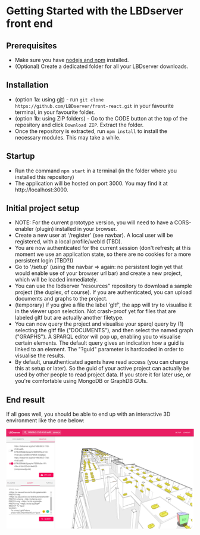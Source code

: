 # Getting Started with the LBDserver front end 

## Prerequisites
* Make sure you have [nodejs and npm](https://nodejs.org/en/download/) installed.
* (Optional) Create a dedicated folder for all your LBDserver downloads.

## Installation
* (option 1a: using [git](https://git-scm.com/download)) - run `git clone https://github.com/LBDserver/front-react.git` in your favourite terminal, in your favourite folder.
* (option 1b: using ZIP folders) - Go to the CODE button at the top of the repository and click `Download ZIP`. Extract the folder.
* Once the repository is extracted, run `npm install` to install the necessary modules. This may take a while. 

## Startup
* Run the command `npm start` in a terminal (in the folder where you installed this repository)
* The application will be hosted on port 3000. You may find it at http://localhost:3000.

## Initial project setup
* NOTE: For the current prototype version, you will need to have a CORS-enabler (plugin) installed in your browser.
* Create a new user at '/register' (see navbar). A local user will be registered, with a local profile/webId (TBD).
* You are now authenticated for the current session (don't refresh; at this moment we use an application state, so there are no cookies for a more persistent login (TBD?))
* Go to '/setup' (using the navbar => again: no persistent login yet that would enable use of your browser url bar) and create a new project, which will be loaded immediately.
* You can use the lbdserver "resources" repository to download a sample project (the duplex, of course). If you are authenticated, you can upload documents and graphs to the project. 
* (temporary) if you give a file the label 'gltf', the app will try to visualise it in the viewer upon selection. Not crash-proof yet for files that are labeled gltf but are actually another filetype.
* You can now query the project and visualise your sparql query by (1) selecting the gltf file ("DOCUMENTS"), and then select the named graph ("GRAPHS"). A SPARQL editor will pop up, enabling you to visualise certain elements. The default query gives an indication how a guid is linked to an element. The "?guid" parameter is hardcoded in order to visualise the results.
* By default, unauthenticated agents have read access (you can change this at setup or later). So the guid of your active project can actually be used by other people to read project data. If you store it for later use, or you're comfortable using MongoDB or GraphDB GUIs.


## End result
If all goes well, you should be able to end up with an interactive 3D environment like the one below:

![screenshot](img/screenshot.png "Screenshot of working interface for the TU Eindhoven Atlas building")
